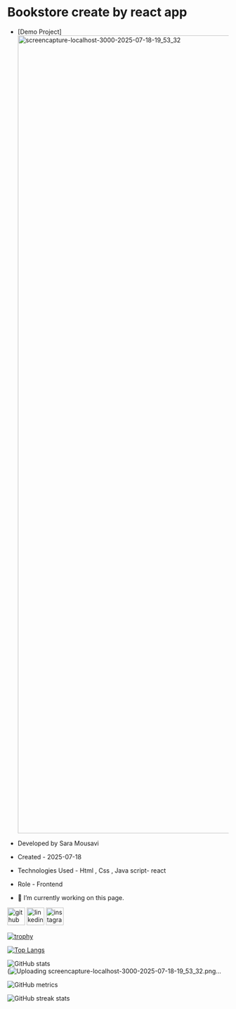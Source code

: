 # Bookstore create by react app


- [Demo Project] <img width="1920" height="1817" alt="screencapture-localhost-3000-2025-07-18-19_53_32" src="https://github.com/user-attachments/assets/938f2552-155c-4397-b34f-77f5fd0d3d0c" />

- Developed by Sara Mousavi

- Created - 2025-07-18

- Technologies Used - Html , Css , Java script- react

- Role - Frontend

- 🔭 I’m currently working on this page. 


[<img src='https://cdn.jsdelivr.net/npm/simple-icons@3.0.1/icons/github.svg' alt='github' height='40'>](https://github.com/saaramousavi)  [<img src='https://cdn.jsdelivr.net/npm/simple-icons@3.0.1/icons/linkedin.svg' alt='linkedin' height='40'>](https://www.linkedin.com/in/www.linkedin.com/in/sara-mousavi-893a1a2a7/)  [<img src='https://cdn.jsdelivr.net/npm/simple-icons@3.0.1/icons/instagram.svg' alt='instagram' height='40'>](https://www.instagram.com/sara_mousavi.web/)  

[![trophy](https://github-profile-trophy.vercel.app/?username=saaramousavi)](https://github.com/ryo-ma/github-profile-trophy)

[![Top Langs](https://github-readme-stats.vercel.app/api/top-langs/?username=saaramousavi)](https://github.com/anuraghazra/github-readme-stats)

![GitHub stats](https://github-readme-stats.vercel.app/api?username=saaramousavi&show_icons=true&count_private=true)  
(![Uploading screencapture-localhost-3000-2025-07-18-19_53_32.png…]()


![GitHub metrics](https://metrics.lecoq.io/saaramousavi)  

![GitHub streak stats](https://streak-stats.demolab.com/?user=saaramousavi)  

